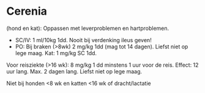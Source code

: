 # Cerenia

(hond en kat): Oppassen met leverproblemen en hartproblemen.

- SC/IV: 1 ml/10kg 1dd. Nooit bij verdenking ileus geven!
- PO: Bij braken (>8wk) 2 mg/kg 1dd (mag tot 14 dagen). Liefst niet op lege maag. Kat: 1 mg/kg SC 1dd.

Voor reisziekte (>16 wk): 8 mg/kg 1 dd minstens 1 uur voor de reis. Effect: 12 uur lang. Max. 2 dagen lang. Liefst niet op lege maag.

Niet bij honden <8 wk en katten <16 wk of dracht/lactatie
